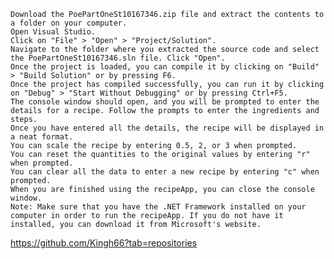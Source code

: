 	Download the PoePartOneSt10167346.zip file and extract the contents to a folder on your computer.
	Open Visual Studio.
	Click on "File" > "Open" > "Project/Solution".
	Navigate to the folder where you extracted the source code and select the PoePartOneSt10167346.sln file. Click "Open".
	Once the project is loaded, you can compile it by clicking on "Build" > "Build Solution" or by pressing F6.
	Once the project has compiled successfully, you can run it by clicking on "Debug" > "Start Without Debugging" or by pressing Ctrl+F5.
	The console window should open, and you will be prompted to enter the details for a recipe. Follow the prompts to enter the ingredients and steps.
	Once you have entered all the details, the recipe will be displayed in a neat format.
	You can scale the recipe by entering 0.5, 2, or 3 when prompted.
	You can reset the quantities to the original values by entering "r" when prompted.
	You can clear all the data to enter a new recipe by entering "c" when prompted.
	When you are finished using the recipeApp, you can close the console window.
	Note: Make sure that you have the .NET Framework installed on your computer in order to run the recipeApp. If you do not have it installed, you can download it from Microsoft's website.
	
https://github.com/Kingh66?tab=repositories
